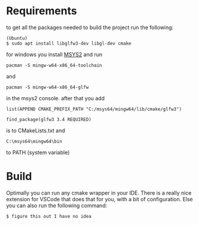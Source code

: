 # Requirements
to get all the packages needed to build the project run the following:
```
(Ubuntu)
$ sudo apt install libglfw3-dev libgl-dev cmake
```

for windows you install [MSYS2](https://github.com/msys2/msys2-installer/releases/download/2024-12-08/msys2-x86_64-20241208.exe)
and run
```
pacman -S mingw-w64-x86_64-toolchain
```

and 
```
pacman -S mingw-w64-x86_64-glfw
```

in the msys2 console.
after that you add
```
list(APPEND CMAKE_PREFIX_PATH "C:/msys64/mingw64/lib/cmake/glfw3")

find_package(glfw3 3.4 REQUIRED)
```

is to CMakeLists.txt and 
```
C:\msys64\mingw64\bin
```

to PATH (system variable)

# Build
Optimally you can run any cmake wrapper in your IDE. There is a really nice extension for VSCode that does that for you, with a bit of configuration. Else you can also run the following command:
```
$ figure this out I have no idea
```

